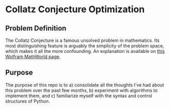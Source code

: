 # Collatz Conjecture Optimization

## Problem Definition

The Collatz Conjecture is a famous unsolved problem in mathematics. Its most distinguishing feature is arguably the simplicity of the problem space, which makes it all the more confounding. An explanation is available on [this Wolfram MathWorld page](http://mathworld.wolfram.com/CollatzProblem.html).

## Purpose

The purpose of this repo is to a) consolidate all the thoughts I've had about this problem over the past few months, b) experiment with algorithms to implement them, and c) familiarize myself with the syntax and control structures of Python.
